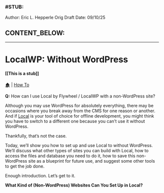 ### #STUB: 

Author: Eric L. Hepperle
Orig Draft Date:
09/10/25


## CONTENT_BELOW: ##

---



# LocalWP: Without WordPress

####  [[This is a stub]]

[🏚️](../README.md) | [How To](/how-to/index.md)

**Q:** How can I use Local by Flywheel / LocalWP with a non-WordPress site?

Although you may use WordPress for absolutely everything, there may be occasions where you break away from the CMS for one reason or another. And if [Local](https://torquemag.io/2020/05/how-to-use-local-by-flywheel/) is your tool of choice for offline development, you might think you have to switch to a different one because you can’t use it without WordPress.

Thankfully, that’s not the case. 

Today, we’ll show you how to set up and use Local to without WordPress. We’ll discuss what other types of sites you can build with Local, how to access the files and database you need to do it, how to save this non-WordPress site as a blueprint for future use, and suggest some other tools to get the job done. 

Enough introduction. Let’s get to it. 

**What Kind of (Non-WordPress) Websites Can You Set Up in Local?**